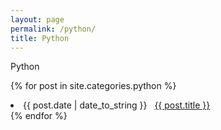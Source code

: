 ```yaml
---
layout: page
permalink: /python/
title: Python
---
```


Python

{% for post in site.categories.python %}
 <li><span>{{ post.date | date_to_string }}</span> &nbsp; <a href="{{ post.url | relative_url }}">{{ post.title }}</a></li>
{% endfor %}
